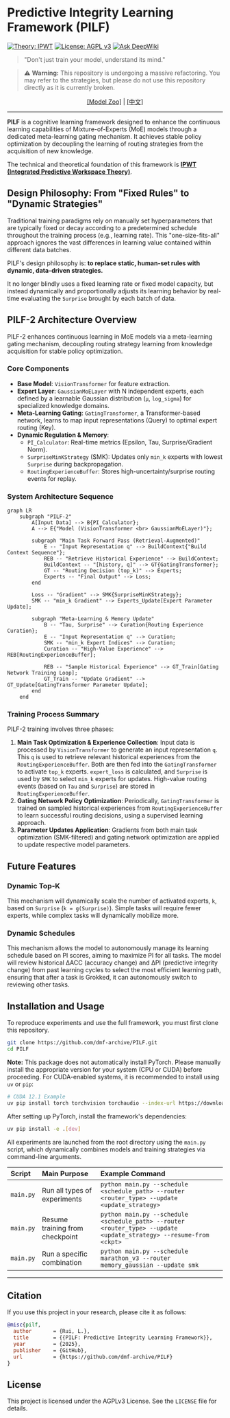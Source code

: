 # Predictive Integrity Learning Framework (PILF)

[![Theory: IPWT](https://img.shields.io/badge/Theory-IPWT-blue)](https://github.com/dmf-archive/IPWT)
[![License: AGPL v3](https://img.shields.io/badge/License-AGPL_v3-blue.svg)](https://www.gnu.org/licenses/agpl-3.0)
[![Ask DeepWiki](https://deepwiki.com/badge.svg)](https://deepwiki.com/dmf-archive/PILF)

> "Don't just train your model, understand its mind."

> ⚠️ **Warning:** This repository is undergoing a massive refactoring. You may refer to the strategies, but please do not use this repository directly as it is currently broken.

<p align="center">
    <a href="zoo.md">[Model Zoo]</a> | <a href="readme_zh.md">[中文]</a>
</p>

---

**PILF** is a cognitive learning framework designed to enhance the continuous learning capabilities of Mixture-of-Experts (MoE) models through a dedicated meta-learning gating mechanism. It achieves stable policy optimization by decoupling the learning of routing strategies from the acquisition of new knowledge.

The technical and theoretical foundation of this framework is **[IPWT (Integrated Predictive Workspace Theory)](https://github.com/dmf-archive/IPWT)**.

## Design Philosophy: From "Fixed Rules" to "Dynamic Strategies"

Traditional training paradigms rely on manually set hyperparameters that are typically fixed or decay according to a predetermined schedule throughout the training process (e.g., learning rate). This "one-size-fits-all" approach ignores the vast differences in learning value contained within different data batches.

PILF's design philosophy is: **to replace static, human-set rules with dynamic, data-driven strategies.**

It no longer blindly uses a fixed learning rate or fixed model capacity, but instead dynamically and proportionally adjusts its learning behavior by real-time evaluating the `Surprise` brought by each batch of data.

## PILF-2 Architecture Overview

PILF-2 enhances continuous learning in MoE models via a meta-learning gating mechanism, decoupling routing strategy learning from knowledge acquisition for stable policy optimization.

### Core Components

- **Base Model**: `VisionTransformer` for feature extraction.
- **Expert Layer**: `GaussianMoELayer` with N independent experts, each defined by a learnable Gaussian distribution (`μ`, `log_sigma`) for specialized knowledge domains.
- **Meta-Learning Gating**: `GatingTransformer`, a Transformer-based network, learns to map input representations (Query) to optimal expert routing (Key).
- **Dynamic Regulation & Memory**:
  - `PI_Calculator`: Real-time metrics (Epsilon, Tau, Surprise/Gradient Norm).
  - `SurpriseMinKStrategy` (SMK): Updates only `min_k` experts with lowest `Surprise` during backpropagation.
  - `RoutingExperienceBuffer`: Stores high-uncertainty/surprise routing events for replay.

### System Architecture Sequence

```mermaid
graph LR
    subgraph "PILF-2"
        A[Input Data] --> B{PI_Calculator};
        A --> E{"Model (VisionTransformer <br> GaussianMoELayer)"};

        subgraph "Main Task Forward Pass (Retrieval-Augmented)"
            E -- "Input Representation q" --> BuildContext{"Build Context Sequence"};
            REB -- "Retrieve Historical Experience" --> BuildContext;
            BuildContext -- "[history, q]" --> GT{GatingTransformer};
            GT -- "Routing Decision (top_k)" --> Experts;
            Experts -- "Final Output" --> Loss;
        end

        Loss -- "Gradient" --> SMK{SurpriseMinKStrategy};
        SMK -- "min_k Gradient" --> Experts_Update[Expert Parameter Update];

        subgraph "Meta-Learning & Memory Update"
            B -- "Tau, Surprise" --> Curation{Routing Experience Curation};
            E -- "Input Representation q" --> Curation;
            SMK -- "min_k Expert Indices" --> Curation;
            Curation -- "High-Value Experience" --> REB[RoutingExperienceBuffer];

            REB -- "Sample Historical Experience" --> GT_Train[Gating Network Training Loop];
            GT_Train -- "Update Gradient" --> GT_Update[GatingTransformer Parameter Update];
        end
    end
```

### Training Process Summary

PILF-2 training involves three phases:

1. **Main Task Optimization & Experience Collection**: Input data is processed by `VisionTransformer` to generate an input representation `q`. This `q` is used to retrieve relevant historical experiences from the `RoutingExperienceBuffer`. Both are then fed into the `GatingTransformer` to activate `top_k` experts. `expert_loss` is calculated, and `Surprise` is used by `SMK` to select `min_k` experts for updates. High-value routing events (based on `Tau` and `Surprise`) are stored in `RoutingExperienceBuffer`.
2. **Gating Network Policy Optimization**: Periodically, `GatingTransformer` is trained on sampled historical experiences from `RoutingExperienceBuffer` to learn successful routing decisions, using a supervised learning approach.
3. **Parameter Updates Application**: Gradients from both main task optimization (SMK-filtered) and gating network optimization are applied to update respective model parameters.

## Future Features

### Dynamic Top-K

This mechanism will dynamically scale the number of activated experts, `k`, based on `Surprise` (`k = g(Surprise)`). Simple tasks will require fewer experts, while complex tasks will dynamically mobilize more.

### Dynamic Schedules

This mechanism allows the model to autonomously manage its learning schedule based on PI scores, aiming to maximize PI for all tasks. The model will review historical ΔACC (accuracy change) and ΔPI (predictive integrity change) from past learning cycles to select the most efficient learning path, ensuring that after a task is Grokked, it can autonomously switch to reviewing other tasks.

## Installation and Usage

To reproduce experiments and use the full framework, you must first clone this repository.

```bash
git clone https://github.com/dmf-archive/PILF.git
cd PILF
```

**Note:** This package does not automatically install PyTorch. Please manually install the appropriate version for your system (CPU or CUDA) before proceeding. For CUDA-enabled systems, it is recommended to install using `uv` or `pip`:

```bash
# CUDA 12.1 Example
uv pip install torch torchvision torchaudio --index-url https://download.pytorch.org/whl/cu121
```

After setting up PyTorch, install the framework's dependencies:

```bash
uv pip install -e .[dev]
```

All experiments are launched from the root directory using the `main.py` script, which dynamically combines models and training strategies via command-line arguments.

| Script    | Main Purpose                | Example Command                                                                                                                 |
| :-------- | :-------------------------- | :------------------------------------------------------------------------------------------------------------------------------ |
| `main.py` | Run all types of experiments| `python main.py --schedule <schedule_path> --router <router_type> --update <update_strategy>`                |
| `main.py` | Resume training from checkpoint | `python main.py --schedule <schedule_path> --router <router_type> --update <update_strategy> --resume-from <ckpt>` |
| `main.py` | Run a specific combination  | `python main.py --schedule marathon_v3 --router memory_gaussian --update smk`      |

---

## Citation

If you use this project in your research, please cite it as follows:

```bibtex
@misc{pilf,
  author       = {Rui, L.},
  title        = {{PILF: Predictive Integrity Learning Framework}},
  year         = {2025},
  publisher    = {GitHub},
  url          = {https://github.com/dmf-archive/PILF}
}
```

## License

This project is licensed under the AGPLv3 License. See the `LICENSE` file for details.
